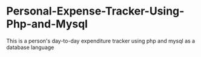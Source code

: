 # Personal-Expense-Tracker-Using-Php-and-Mysql
This is a person's day-to-day expenditure  tracker using php and mysql as a database language
